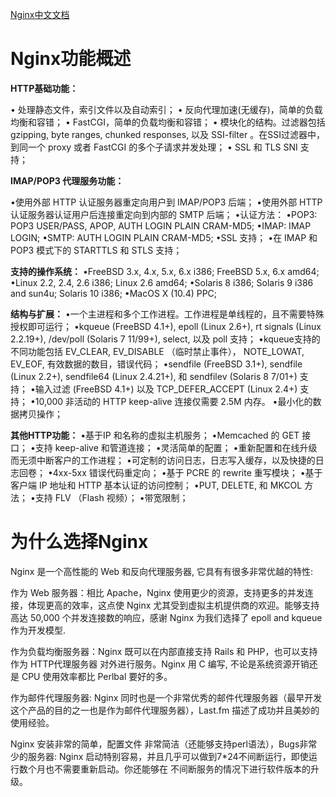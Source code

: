 [Nginx中文文档](http://www.nginx.cn/doc/index.html)


# Nginx功能概述

__HTTP基础功能：__

• 处理静态文件，索引文件以及自动索引；
• 反向代理加速(无缓存)，简单的负载均衡和容错；
• FastCGI，简单的负载均衡和容错；
• 模块化的结构。过滤器包括gzipping, byte ranges, chunked responses, 以及 SSI-filter 。在SSI过滤器中，到同一个 proxy 或者 FastCGI 的多个子请求并发处理；
• SSL 和 TLS SNI 支持；


__IMAP/POP3 代理服务功能：__

•使用外部 HTTP 认证服务器重定向用户到 IMAP/POP3 后端；
•使用外部 HTTP 认证服务器认证用户后连接重定向到内部的 SMTP 后端；
•认证方法：
•POP3: POP3 USER/PASS, APOP, AUTH LOGIN PLAIN CRAM-MD5;
•IMAP: IMAP LOGIN;
•SMTP: AUTH LOGIN PLAIN CRAM-MD5;
•SSL 支持；
•在 IMAP 和 POP3 模式下的 STARTTLS 和 STLS 支持；



__支持的操作系统：__
•FreeBSD 3.x, 4.x, 5.x, 6.x i386; FreeBSD 5.x, 6.x amd64;
•Linux 2.2, 2.4, 2.6 i386; Linux 2.6 amd64;
•Solaris 8 i386; Solaris 9 i386 and sun4u; Solaris 10 i386;
•MacOS X (10.4) PPC;


__结构与扩展：__
•一个主进程和多个工作进程。工作进程是单线程的，且不需要特殊授权即可运行；
•kqueue (FreeBSD 4.1+), epoll (Linux 2.6+), rt signals (Linux 2.2.19+), /dev/poll (Solaris 7 11/99+), select, 以及 poll 支持；
•kqueue支持的不同功能包括 EV_CLEAR, EV_DISABLE （临时禁止事件）， NOTE_LOWAT, EV_EOF, 有效数据的数目，错误代码；
•sendfile (FreeBSD 3.1+), sendfile (Linux 2.2+), sendfile64 (Linux 2.4.21+), 和 sendfilev (Solaris 8 7/01+) 支持；
•输入过滤 (FreeBSD 4.1+) 以及 TCP_DEFER_ACCEPT (Linux 2.4+) 支持；
•10,000 非活动的 HTTP keep-alive 连接仅需要 2.5M 内存。
•最小化的数据拷贝操作；


__其他HTTP功能：__
•基于IP 和名称的虚拟主机服务；
•Memcached 的 GET 接口；
•支持 keep-alive 和管道连接；
•灵活简单的配置；
•重新配置和在线升级而无须中断客户的工作进程；
•可定制的访问日志，日志写入缓存，以及快捷的日志回卷；
•4xx-5xx 错误代码重定向；
•基于 PCRE 的 rewrite 重写模块；
•基于客户端 IP 地址和 HTTP 基本认证的访问控制；
•PUT, DELETE, 和 MKCOL 方法；
•支持 FLV （Flash 视频）；
•带宽限制；


# 为什么选择Nginx

Nginx 是一个高性能的 Web 和反向代理服务器, 它具有有很多非常优越的特性:

作为 Web 服务器：相比 Apache，Nginx 使用更少的资源，支持更多的并发连接，体现更高的效率，这点使 Nginx 尤其受到虚拟主机提供商的欢迎。能够支持高达 50,000 个并发连接数的响应，感谢 Nginx 为我们选择了 epoll and kqueue 作为开发模型.

作为负载均衡服务器：Nginx 既可以在内部直接支持 Rails 和 PHP，也可以支持作为 HTTP代理服务器 对外进行服务。Nginx 用 C 编写, 不论是系统资源开销还是 CPU 使用效率都比 Perlbal 要好的多。

作为邮件代理服务器: Nginx 同时也是一个非常优秀的邮件代理服务器（最早开发这个产品的目的之一也是作为邮件代理服务器），Last.fm 描述了成功并且美妙的使用经验。

Nginx 安装非常的简单，配置文件 非常简洁（还能够支持perl语法），Bugs非常少的服务器: Nginx 启动特别容易，并且几乎可以做到7*24不间断运行，即使运行数个月也不需要重新启动。你还能够在 不间断服务的情况下进行软件版本的升级。